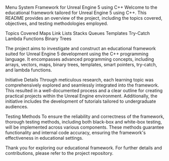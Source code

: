 
Menu System Framework for Unreal Engine 5 using C++
Welcome to the educational framework tailored for Unreal Engine 5 using C++. This README provides an overview of the project, including the topics covered, objectives, and testing methodologies employed.

Topics Covered
Maps
Link Lists
Stacks
Queues
Templates
Try-Catch
Lambda Functions
Binary Trees

The project aims to investigate and construct an educational framework suited for Unreal Engine 5 development using the C++ programming language. It encompasses advanced programming concepts, including arrays, vectors, maps, binary trees, templates, smart pointers, try-catch, and lambda functions.

Initiative Details
Through meticulous research, each learning topic was comprehensively explored and seamlessly integrated into the framework. This resulted in a well-documented process and a clear outline for creating practical projects within the Unreal Engine environment. Additionally, the initiative includes the development of tutorials tailored to undergraduate audiences.

Testing Methods
To ensure the reliability and correctness of the framework, thorough testing methods, including both black-box and white-box testing, will be implemented across various components. These methods guarantee functionality and internal code accuracy, ensuring the framework's effectiveness in educational settings.

Thank you for exploring our educational framework. For further details and contributions, please refer to the project repository.
